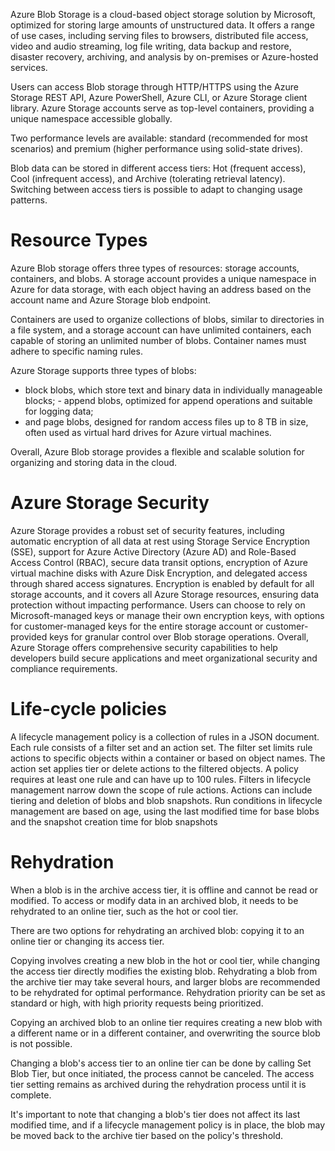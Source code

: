 Azure Blob Storage is a cloud-based object storage solution by Microsoft, optimized for storing large amounts of unstructured data. It offers a range of use cases, including serving files to browsers, distributed file access, video and audio streaming, log file writing, data backup and restore, disaster recovery, archiving, and analysis by on-premises or Azure-hosted services.

Users can access Blob storage through HTTP/HTTPS using the Azure Storage REST API, Azure PowerShell, Azure CLI, or Azure Storage client library. Azure Storage accounts serve as top-level containers, providing a unique namespace accessible globally.

Two performance levels are available: standard (recommended for most scenarios) and premium (higher performance using solid-state drives).

Blob data can be stored in different access tiers: Hot (frequent access), Cool (infrequent access), and Archive (tolerating retrieval latency). Switching between access tiers is possible to adapt to changing usage patterns.

# Resource Types

Azure Blob storage offers three types of resources: storage accounts, containers, and blobs. A storage account provides a unique namespace in Azure for data storage, with each object having an address based on the account name and Azure Storage blob endpoint.

Containers are used to organize collections of blobs, similar to directories in a file system, and a storage account can have unlimited containers, each capable of storing an unlimited number of blobs. Container names must adhere to specific naming rules. 

Azure Storage supports three types of blobs: 
- block blobs, which store text and binary data in individually manageable blocks; - append blobs, optimized for append operations and suitable for logging data; 
- and page blobs, designed for random access files up to 8 TB in size, often used as virtual hard drives for Azure virtual machines.

Overall, Azure Blob storage provides a flexible and scalable solution for organizing and storing data in the cloud.

# Azure Storage Security

Azure Storage provides a robust set of security features, including automatic encryption of all data at rest using Storage Service Encryption (SSE), support for Azure Active Directory (Azure AD) and Role-Based Access Control (RBAC), secure data transit options, encryption of Azure virtual machine disks with Azure Disk Encryption, and delegated access through shared access signatures. Encryption is enabled by default for all storage accounts, and it covers all Azure Storage resources, ensuring data protection without impacting performance. Users can choose to rely on Microsoft-managed keys or manage their own encryption keys, with options for customer-managed keys for the entire storage account or customer-provided keys for granular control over Blob storage operations. Overall, Azure Storage offers comprehensive security capabilities to help developers build secure applications and meet organizational security and compliance requirements.

# Life-cycle policies

A lifecycle management policy is a collection of rules in a JSON document. Each rule consists of a filter set and an action set. The filter set limits rule actions to specific objects within a container or based on object names. The action set applies tier or delete actions to the filtered objects. A policy requires at least one rule and can have up to 100 rules. Filters in lifecycle management narrow down the scope of rule actions. Actions can include tiering and deletion of blobs and blob snapshots. Run conditions in lifecycle management are based on age, using the last modified time for base blobs and the snapshot creation time for blob snapshots

# Rehydration

When a blob is in the archive access tier, it is offline and cannot be read or modified. To access or modify data in an archived blob, it needs to be rehydrated to an online tier, such as the hot or cool tier.

There are two options for rehydrating an archived blob: copying it to an online tier or changing its access tier. 

Copying involves creating a new blob in the hot or cool tier, while changing the access tier directly modifies the existing blob. Rehydrating a blob from the archive tier may take several hours, and larger blobs are recommended to be rehydrated for optimal performance. Rehydration priority can be set as standard or high, with high priority requests being prioritized. 

Copying an archived blob to an online tier requires creating a new blob with a different name or in a different container, and overwriting the source blob is not possible. 

Changing a blob's access tier to an online tier can be done by calling Set Blob Tier, but once initiated, the process cannot be canceled. The access tier setting remains as archived during the rehydration process until it is complete. 

It's important to note that changing a blob's tier does not affect its last modified time, and if a lifecycle management policy is in place, the blob may be moved back to the archive tier based on the policy's threshold.